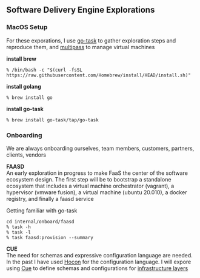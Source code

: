 Software Delivery Engine Explorations
---
### MacOS Setup
For these exporations, I use [go-task](https://taskfile.dev/#/) to gather exploration steps and reproduce them,
and [multipass](https://multipass.run) to manage virtual machines

**install brew**
```
% /bin/bash -c "$(curl -fsSL https://raw.githubusercontent.com/Homebrew/install/HEAD/install.sh)"
```

**install golang**
```
% brew install go
```

**install go-task**
```
% brew install go-task/tap/go-task
```

### Onboarding
We are always onboarding ourselves, team members, customers, partners, clients, vendors  

**FAASD**  
An early exploration in progress to make FaaS the center of the software ecosystem design. The first step will be to bootstrap a standalone ecosystem that includes a virtual machine orchestrator (vagrant), a hypervisor (vmware fusion), a virtual machine (ubuntu 20.010), a docker registry, and finally a faasd service


Getting familiar with go-task
```
cd internal/onboard/faasd
% task -h
% task -l
% task faasd:provision --summary
```

**CUE**  
The need for schemas and expressive configuration language are needed. In the past I have used [Hocon](https://github.com/lightbend/config) for the configuration language. I will expore using [Cue](https://cuelang.org) to define schemas and configurations for [infrastructure layers](doc/infrastructure-layers.png)
